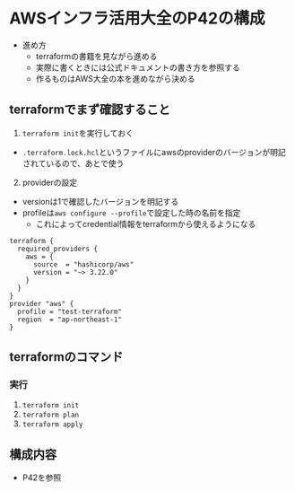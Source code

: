 # AWSインフラ活用大全のP42の構成
- 進め方
  - terraformの書籍を見ながら進める
  - 実際に書くときには公式ドキュメントの書き方を参照する
  - 作るものはAWS大全の本を進めながら決める

## terraformでまず確認すること
1. `terraform init`を実行しておく
  - `.terraform.lock.hcl`というファイルにawsのproviderのバージョンが明記されているので、あとで使う
2. providerの設定
  - versionは1で確認したバージョンを明記する
  - profileは`aws configure --profile`で設定した時の名前を指定
    - これによってcredential情報をterraformから使えるようになる

  ```
  terraform {
    required_providers {
      aws = {
        source  = "hashicorp/aws"
        version = "~> 3.22.0"
      }
    }
  }
  provider "aws" {
    profile = "test-terraform"
    region  = "ap-northeast-1"
  }
  ```

## terraformのコマンド
### 実行
1. `terraform init`
2. `terraform plan`
3. `terraform apply`
### 


## 構成内容
- P42を参照
